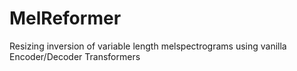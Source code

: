# MelReformer

Resizing inversion of variable length melspectrograms using vanilla Encoder/Decoder Transformers

